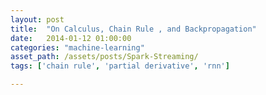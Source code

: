 ```yaml
---
layout: post
title:  "On Calculus, Chain Rule , and Backpropagation"
date:   2014-01-12 01:00:00
categories: "machine-learning"
asset_path: /assets/posts/Spark-Streaming/
tags: ['chain rule', 'partial derivative', 'rnn']

---
```

